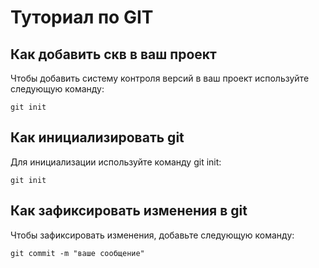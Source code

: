 # Туториал по GIT

## Как добавить скв в ваш проект

Чтобы добавить систему контроля версий в ваш проект используйте следующую команду:

```
git init

```

## Как инициализировать git

Для инициализации используйте команду git init:

```
git init

```

## Как зафиксировать изменения в git

Чтобы зафиксировать изменения, добавьте следующую команду:

```
git commit -m "ваше сообщение"
```